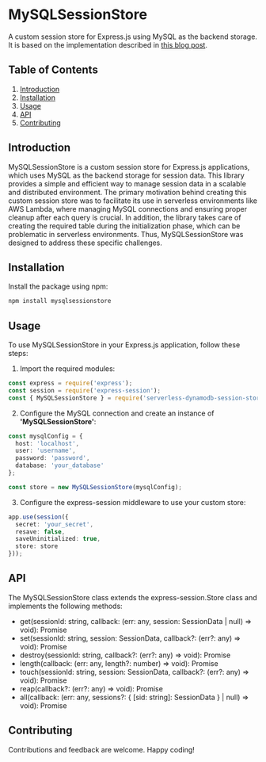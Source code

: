 # MySQLSessionStore

A custom session store for Express.js using MySQL as the backend storage. It is based on the implementation described in [this blog post](https://tobelinuxer.tistory.com/66).

## Table of Contents

1. [Introduction](#introduction)
2. [Installation](#installation)
3. [Usage](#usage)
4. [API](#api)
5. [Contributing](#contributing)


## Introduction

MySQLSessionStore is a custom session store for Express.js applications, which uses MySQL as the backend storage for session data. This library provides a simple and efficient way to manage session data in a scalable and distributed environment. The primary motivation behind creating this custom session store was to facilitate its use in serverless environments like AWS Lambda, where managing MySQL connections and ensuring proper cleanup after each query is crucial. In addition, the library takes care of creating the required table during the initialization phase, which can be problematic in serverless environments. Thus, MySQLSessionStore was designed to address these specific challenges.

## Installation

Install the package using npm:

```bash
npm install mysqlsessionstore
```

## Usage

To use MySQLSessionStore in your Express.js application, follow these steps:

1. Import the required modules:

```typescript
const express = require('express');
const session = require('express-session');
const { MySQLSessionStore } = require('serverless-dynamodb-session-store');
```

2. Configure the MySQL connection and create an instance of **'MySQLSessionStore'**:

```typescript
const mysqlConfig = {
  host: 'localhost',
  user: 'username',
  password: 'password',
  database: 'your_database'
};

const store = new MySQLSessionStore(mysqlConfig);
```

3. Configure the express-session middleware to use your custom store:

```typescript
app.use(session({
  secret: 'your_secret',
  resave: false,
  saveUninitialized: true,
  store: store
}));
```

## API

The MySQLSessionStore class extends the express-session.Store class and implements the following methods:

- get(sessionId: string, callback: (err: any, session: SessionData | null) => void): Promise<void>
- set(sessionId: string, session: SessionData, callback?: (err?: any) => void): Promise<void>
- destroy(sessionId: string, callback?: (err?: any) => void): Promise<void>
- length(callback: (err: any, length?: number) => void): Promise<void>
- touch(sessionId: string, session: SessionData, callback?: (err?: any) => void): Promise<void>
- reap(callback?: (err?: any) => void): Promise<void>
- all(callback: (err: any, sessions?: { [sid: string]: SessionData } | null) => void): Promise<void>

## Contributing

Contributions and feedback are welcome. Happy coding!